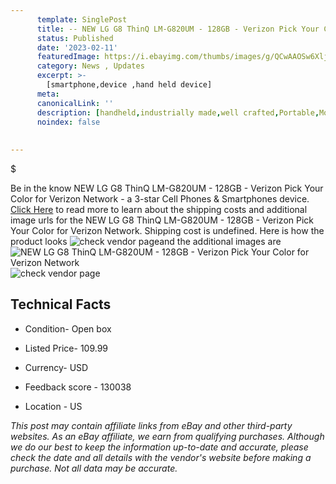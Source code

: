 ```yaml
---
      template: SinglePost
      title: -- NEW LG G8 ThinQ LM-G820UM - 128GB - Verizon Pick Your Color for Verizon Network
      status: Published
      date: '2023-02-11'
      featuredImage: https://i.ebayimg.com/thumbs/images/g/QCwAAOSw6Xlj4-0Z/s-l225.jpg
      category: News , Updates
      excerpt: >-
        [smartphone,device ,hand held device]
      meta:
      canonicalLink: ''
      description: [handheld,industrially made,well crafted,Portable,Mobile,Compact,Convenient,Lightweight,Maneuverable,Man-portable,Miniature,Carriable,Hand-held,Light,Holdable,Transportable,Mobile device,Pocket-sized,On-the-go,Wireless,Cordless,Compact size,Convenient size, smartphone,device ,hand held device]
      noindex: false
      
        
---
```

$

Be in the know NEW LG G8 ThinQ LM-G820UM - 128GB - Verizon Pick Your Color for Verizon Network - a 3-star Cell Phones & Smartphones device. [Click Here](https://www.ebay.com/itm/374503183866?hash=item57322115fa%3Ag%3AQCwAAOSw6Xlj4-0Z&mkevt=1&mkcid=1&mkrid=711-53200-19255-0&campid=%253CePNCampaignId%253E&customid=%253CreferenceId%253E&toolid=10049) to read more to learn about the shipping costs and additional image urls for the NEW LG G8 ThinQ LM-G820UM - 128GB - Verizon Pick Your Color for Verizon Network. Shipping cost is undefined. Here is how the product looks ![check vendor page](https://i.ebayimg.com/thumbs/images/g/QCwAAOSw6Xlj4-0Z/s-l225.jpg)and the additional images are![NEW LG G8 ThinQ LM-G820UM - 128GB - Verizon Pick Your Color for Verizon Network](https://i.ebayimg.com/images/g/QCwAAOSw6Xlj4-0Z/s-l1200.jpg)![check vendor page](https://origin-galleryplus.ebayimg.com/ws/web/374503183866_2_0_1/225x225.jpg,https://origin-galleryplus.ebayimg.com/ws/web/374503183866_3_0_1/225x225.jpg,https://origin-galleryplus.ebayimg.com/ws/web/374503183866_4_0_1/225x225.jpg,https://origin-galleryplus.ebayimg.com/ws/web/374503183866_5_0_1/225x225.jpg,https://origin-galleryplus.ebayimg.com/ws/web/374503183866_6_0_1/225x225.jpg,https://origin-galleryplus.ebayimg.com/ws/web/374503183866_7_0_1/225x225.jpg)



 ## Technical Facts 



     
      

 - Condition- Open box 


      

 - Listed Price- 109.99 


      

 - Currency- USD 


      

 - Feedback score - 130038 


      

 - Location - US 


      
      

 *_This post may contain affiliate links from eBay and other third-party websites. As an eBay affiliate, we earn from qualifying purchases. Although we do our best to keep the information up-to-date and accurate, please check the date and all details with the vendor's website before making a purchase. Not all data may be accurate._*






